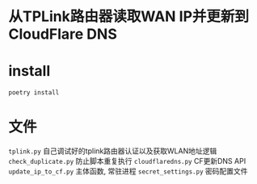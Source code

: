 # 从TPLink路由器读取WAN IP并更新到CloudFlare DNS

# install

```
poetry install
```

# 文件

`tplink.py` 自己调试好的tplink路由器认证以及获取WLAN地址逻辑
`check_duplicate.py` 防止脚本重复执行
`cloudflaredns.py` CF更新DNS API
`update_ip_to_cf.py` 主体函数, 常驻进程
`secret_settings.py` 密码配置文件
